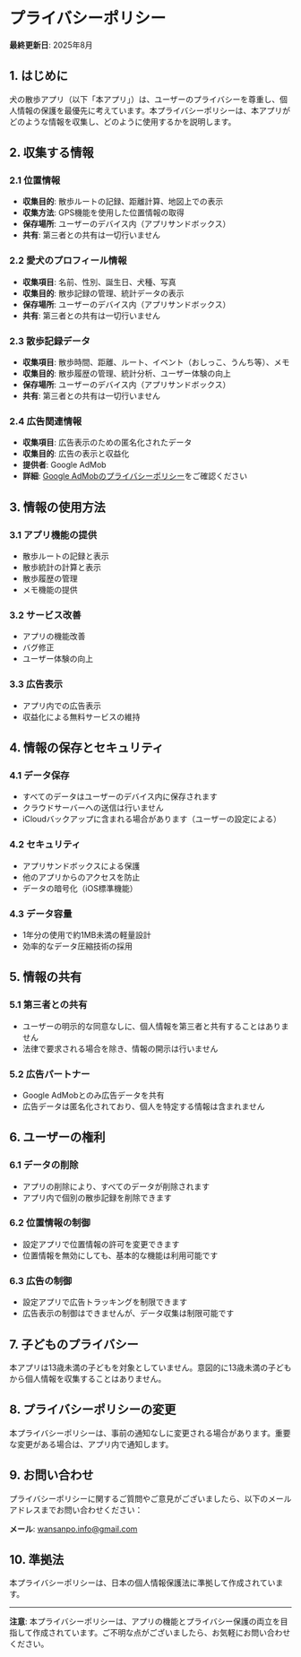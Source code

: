 # プライバシーポリシー

**最終更新日**: 2025年8月

## 1. はじめに

犬の散歩アプリ（以下「本アプリ」）は、ユーザーのプライバシーを尊重し、個人情報の保護を最優先に考えています。本プライバシーポリシーは、本アプリがどのような情報を収集し、どのように使用するかを説明します。

## 2. 収集する情報

### 2.1 位置情報
- **収集目的**: 散歩ルートの記録、距離計算、地図上での表示
- **収集方法**: GPS機能を使用した位置情報の取得
- **保存場所**: ユーザーのデバイス内（アプリサンドボックス）
- **共有**: 第三者との共有は一切行いません

### 2.2 愛犬のプロフィール情報
- **収集項目**: 名前、性別、誕生日、犬種、写真
- **収集目的**: 散歩記録の管理、統計データの表示
- **保存場所**: ユーザーのデバイス内（アプリサンドボックス）
- **共有**: 第三者との共有は一切行いません

### 2.3 散歩記録データ
- **収集項目**: 散歩時間、距離、ルート、イベント（おしっこ、うんち等）、メモ
- **収集目的**: 散歩履歴の管理、統計分析、ユーザー体験の向上
- **保存場所**: ユーザーのデバイス内（アプリサンドボックス）
- **共有**: 第三者との共有は一切行いません

### 2.4 広告関連情報
- **収集項目**: 広告表示のための匿名化されたデータ
- **収集目的**: 広告の表示と収益化
- **提供者**: Google AdMob
- **詳細**: [Google AdMobのプライバシーポリシー](https://policies.google.com/privacy)をご確認ください

## 3. 情報の使用方法

### 3.1 アプリ機能の提供
- 散歩ルートの記録と表示
- 散歩統計の計算と表示
- 散歩履歴の管理
- メモ機能の提供

### 3.2 サービス改善
- アプリの機能改善
- バグ修正
- ユーザー体験の向上

### 3.3 広告表示
- アプリ内での広告表示
- 収益化による無料サービスの維持

## 4. 情報の保存とセキュリティ

### 4.1 データ保存
- すべてのデータはユーザーのデバイス内に保存されます
- クラウドサーバーへの送信は行いません
- iCloudバックアップに含まれる場合があります（ユーザーの設定による）

### 4.2 セキュリティ
- アプリサンドボックスによる保護
- 他のアプリからのアクセスを防止
- データの暗号化（iOS標準機能）

### 4.3 データ容量
- 1年分の使用で約1MB未満の軽量設計
- 効率的なデータ圧縮技術の採用

## 5. 情報の共有

### 5.1 第三者との共有
- ユーザーの明示的な同意なしに、個人情報を第三者と共有することはありません
- 法律で要求される場合を除き、情報の開示は行いません

### 5.2 広告パートナー
- Google AdMobとのみ広告データを共有
- 広告データは匿名化されており、個人を特定する情報は含まれません

## 6. ユーザーの権利

### 6.1 データの削除
- アプリの削除により、すべてのデータが削除されます
- アプリ内で個別の散歩記録を削除できます

### 6.2 位置情報の制御
- 設定アプリで位置情報の許可を変更できます
- 位置情報を無効にしても、基本的な機能は利用可能です

### 6.3 広告の制御
- 設定アプリで広告トラッキングを制限できます
- 広告表示の制御はできませんが、データ収集は制限可能です

## 7. 子どものプライバシー

本アプリは13歳未満の子どもを対象としていません。意図的に13歳未満の子どもから個人情報を収集することはありません。

## 8. プライバシーポリシーの変更

本プライバシーポリシーは、事前の通知なしに変更される場合があります。重要な変更がある場合は、アプリ内で通知します。

## 9. お問い合わせ

プライバシーポリシーに関するご質問やご意見がございましたら、以下のメールアドレスまでお問い合わせください：

**メール**: wansanpo.info@gmail.com

## 10. 準拠法

本プライバシーポリシーは、日本の個人情報保護法に準拠して作成されています。

---

**注意**: 本プライバシーポリシーは、アプリの機能とプライバシー保護の両立を目指して作成されています。ご不明な点がございましたら、お気軽にお問い合わせください。 